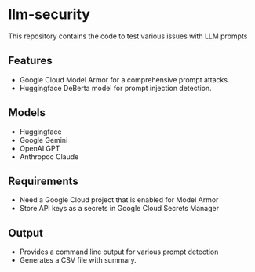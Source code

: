 # llm-security
This repository contains the code to test various issues with LLM prompts

## Features
- Google Cloud Model Armor for a comprehensive prompt attacks.
- Huggingface DeBerta model for prompt injection detection.

## Models
- Huggingface
- Google Gemini
- OpenAI GPT
- Anthropoc Claude

## Requirements
- Need a Google Cloud project that is enabled for Model Armor
- Store API keys as a secrets in Google Cloud Secrets Manager

## Output
- Provides a command line output for various prompt detection
- Generates a CSV file with summary.


